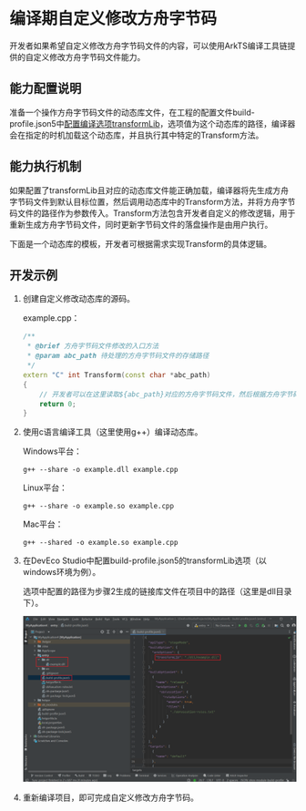 # 编译期自定义修改方舟字节码

开发者如果希望自定义修改方舟字节码文件的内容，可以使用ArkTS编译工具链提供的自定义修改方舟字节码文件能力。

## 能力配置说明

准备一个操作方舟字节码文件的动态库文件，在工程的配置文件build-profile.json5中[配置编译选项transformLib](arkoptions-guide.md)，选项值为这个动态库的路径，编译器会在指定的时机加载这个动态库，并且执行其中特定的Transform方法。

## 能力执行机制

如果配置了transformLib且对应的动态库文件能正确加载，编译器将先生成方舟字节码文件到默认目标位置，然后调用动态库中的Transform方法，并将方舟字节码文件的路径作为参数传入。Transform方法包含开发者自定义的修改逻辑，用于重新生成方舟字节码文件，同时更新字节码文件的落盘操作是由用户执行。

下面是一个动态库的模板，开发者可根据需求实现Transform的具体逻辑。

## 开发示例

1. 创建自定义修改动态库的源码。

   example.cpp：

   ```c++
   /**
    * @brief 方舟字节码文件修改的入口方法
    * @param abc_path 待处理的方舟字节码文件的存储路径
    */
   extern "C" int Transform(const char *abc_path)
   {
       // 开发者可以在这里读取${abc_path}对应的方舟字节码文件，然后根据方舟字节码的格式去修改相关数据，然后再重新生成方舟字节码文件
       return 0;
   }
   ```

2. 使用c语言编译工具（这里使用g++）编译动态库。

   Windows平台：

   ```
   g++ --share -o example.dll example.cpp
   ```

   Linux平台：

   ```
   g++ --share -o example.so example.cpp
   ```

   Mac平台：

   ```
   g++ --shared -o example.so example.cpp
   ```

3. 在DevEco Studio中配置build-profile.json5的transformLib选项（以windows环境为例）。

   选项中配置的路径为步骤2生成的链接库文件在项目中的路径（这里是dll目录下）。

   ![zh-cn_image_0000002079773605](figures/zh-cn_image_0000002079773605.png)

4. 重新编译项目，即可完成自定义修改方舟字节码。
